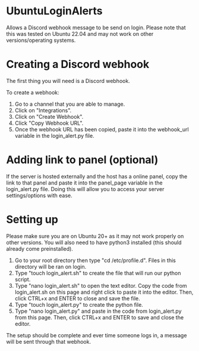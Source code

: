 # UbuntuLoginAlerts
Allows a Discord webhook message to be send on login.
Please note that this was tested on Ubuntu 22.04 and may not work on other versions/operating systems.

# Creating a Discord webhook
The first thing you will need is a Discord webhook.

To create a webhook:
1. Go to a channel that you are able to manage.
2. Click on "Integrations".
3. Click on "Create Webhook". 
4. Click "Copy Webhook URL".
5. Once the webhook URL has been copied, paste it into the webhook_url variable in the login_alert.py file.

# Adding link to panel (optional)
If the server is hosted externally and the host has a online panel, copy the link to that panel and paste it into the panel_page variable in the login_alert.py file.
Doing this will allow you to access your server settings/options with ease.

# Setting up
Please make sure you are on Ubuntu 20+ as it may not work properly on other versions.
You will also need to have python3 installed (this should already come preinstalled).

1. Go to your root directory then type "cd /etc/profile.d". Files in this directory will be ran on login.
2. Type "touch login_alert.sh" to create the file that will run our python script.
3. Type "nano login_alert.sh" to open the text editor. Copy the code from login_alert.sh on this page and right click to paste it into the editor. Then, click CTRL+x and ENTER to close and save the file.
4. Type "touch login_alert.py" to create the python file.
5. Type "nano login_alert.py" and paste in the code from login_alert.py from this page. Then, click CTRL+x and ENTER to save and close the editor.

The setup should be complete and ever time someone logs in, a message will be sent through that webhook.
